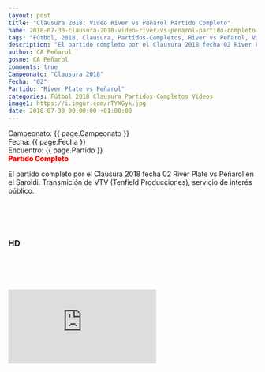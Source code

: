 ```yaml
---
layout: post
title: "Clausura 2018: Video River vs Peñarol Partido Completo"
name: 2018-07-30-clausura-2018-video-river-vs-penarol-partido-completo.markdown
tags: "Fútbol, 2018, Clausura, Partidos-Completos, River vs Peñarol, Video"
description: "El partido completo por el Clausura 2018 fecha 02 River Plate vs Peñarol en el Saroldi. Transmición de VTV (Tenfield Producciones), servicio de interés público"
author: CA Peñarol
gosne: CA Peñarol
comments: true
Campeonato: "Clausura 2018"
Fecha: "02"
Partido: "River Plate vs Peñarol"
categories: Fútbol 2018 Clausura Partidos-Completos Videos
image1: https://i.imgur.com/rTYXGyk.jpg
date: 2018-07-30 00:00:00 +01:00:00
---
```



<html>
Campeonato: <span>{{ page.Campeonato }}</span><br>
Fecha: <span>{{ page.Fecha }}</span><br>
Encuentro: <span>{{ page.Partido }}</span><br>
<span style="color:red;font-weight:900">Partido Completo</span>
</html>

El partido completo por el Clausura 2018 fecha 02 River Plate vs Peñarol en el Saroldi. Transmición de VTV (Tenfield Producciones), servicio de interés público.

<br>

<br>

<br>

### HD

<br>

<br>

<br>

<br>



<iframe src="https://www.youtube.com/embed/3vr87V9HPzU" frameborder="0" allow="accelerometer; autoplay; encrypted-media; gyroscope; picture-in-picture" allowfullscreen></iframe>
